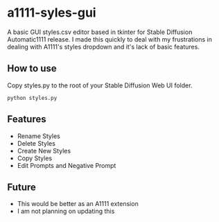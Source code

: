 # a1111-syles-gui
A basic GUI styles.csv editor based in tkinter for Stable Diffusion Automatic1111 release.
I made this quickly to deal with my frustrations in dealing with A1111's styles dropdown and it's lack of basic features.



## How to use

Copy styles.py to the root of your Stable Diffusion Web UI folder.
```
python styles.py
```

## Features

* Rename Styles
* Delete Styles
* Create New Styles
* Copy Styles
* Edit Prompts and Negative Prompt

## Future

* This would be better as an A1111 extension
* I am not planning on updating this

